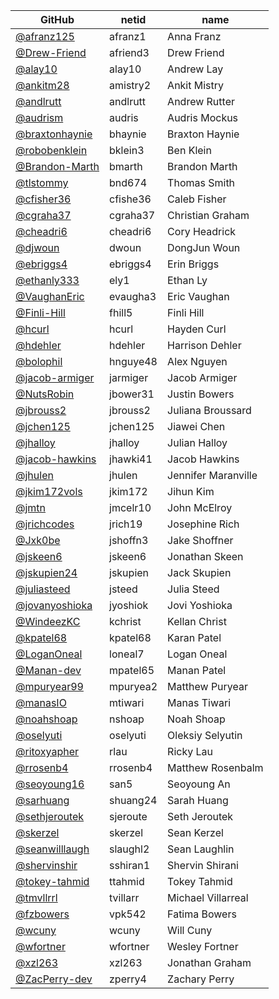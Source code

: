 |GitHub|netid|name|
|----|------|----|
|[@afranz125](https://github.com/afranz125)|afranz1|Anna Franz|
|[@Drew-Friend](https://github.com/Drew-Friend)|afriend3|Drew Friend|
|[@alay10](https://github.com/alay10)|alay10|Andrew Lay|
|[@ankitm28](https://github.com/ankitm28)|amistry2|Ankit Mistry|
|[@andlrutt](https://github.com/andlrutt)|andlrutt|Andrew Rutter|
|[@audrism](https://github.com/audrism)|audris|Audris Mockus|
|[@braxtonhaynie](https://github.com/braxtonhaynie)|bhaynie|Braxton Haynie|
|[@robobenklein](https://github.com/robobenklein)|bklein3|Ben Klein|
|[@Brandon-Marth](https://github.com/Brandon-Marth)|bmarth|Brandon Marth|
|[@tlstommy](https://github.com/tlstommy)|bnd674|Thomas Smith|
|[@cfisher36](https://github.com/cfisher36)|cfishe36|Caleb Fisher|
|[@cgraha37](https://github.com/cgraha37)|cgraha37|Christian Graham|
|[@cheadri6](https://github.com/cheadri6)|cheadri6|Cory Headrick|
|[@djwoun](https://github.com/djwoun)|dwoun|DongJun Woun|
|[@ebriggs4](https://github.com/ebriggs4)|ebriggs4|Erin Briggs|
|[@ethanly333](https://github.com/ethanly333)|ely1|Ethan Ly|
|[@VaughanEric](https://github.com/VaughanEric)|evaugha3|Eric Vaughan|
|[@Finli-Hill](https://github.com/Finli-Hill)|fhill5|Finli Hill|
|[@hcurl](https://github.com/hcurl)|hcurl|Hayden Curl|
|[@hdehler](https://github.com/hdehler)|hdehler|Harrison Dehler|
|[@bolophil](https://github.com/bolophil)|hnguye48|Alex Nguyen|
|[@jacob-armiger](https://github.com/jacob-armiger)|jarmiger|Jacob Armiger|
|[@NutsRobin](https://github.com/NutsRobin)|jbower31|Justin Bowers|
|[@jbrouss2](https://github.com/jbrouss2)|jbrouss2|Juliana Broussard|
|[@jchen125](https://github.com/jchen125)|jchen125|Jiawei Chen|
|[@jhalloy](https://github.com/jhalloy)|jhalloy|Julian Halloy|
|[@jacob-hawkins](https://github.com/jacob-hawkins)|jhawki41|Jacob Hawkins|
|[@jhulen](https://github.com/jhulen)|jhulen|Jennifer Maranville|
|[@jkim172vols](https://github.com/jkim172vols)|jkim172|Jihun Kim|
|[@jmtn](https://github.com/jmtn)|jmcelr10|John McElroy|
|[@jrichcodes](https://github.com/jrichcodes)|jrich19|Josephine Rich|
|[@Jxk0be](https://github.com/Jxk0be)|jshoffn3|Jake Shoffner|
|[@jskeen6](https://github.com/jskeen6)|jskeen6|Jonathan Skeen|
|[@jskupien24](https://github.com/jskupien24)|jskupien|Jack Skupien|
|[@juliasteed](https://github.com/juliasteed)|jsteed|Julia Steed|
|[@jovanyoshioka](https://github.com/jovanyoshioka)|jyoshiok|Jovi Yoshioka|
|[@WindeezKC](https://github.com/WindeezKC)|kchrist|Kellan Christ|
|[@kpatel68](https://github.com/kpatel68)|kpatel68|Karan Patel|
|[@LoganOneal](https://github.com/LoganOneal)|loneal7|Logan Oneal|
|[@Manan-dev](https://github.com/Manan-dev)|mpatel65|Manan Patel|
|[@mpuryear99](https://github.com/mpuryear99)|mpuryea2|Matthew Puryear|
|[@manasIO](https://github.com/manasIO)|mtiwari|Manas Tiwari|
|[@noahshoap](https://github.com/noahshoap)|nshoap|Noah Shoap|
|[@oselyuti](https://github.com/oselyuti)|oselyuti|Oleksiy Selyutin|
|[@ritoxyapher](https://github.com/ritoxyapher)|rlau|Ricky Lau|
|[@rrosenb4](https://github.com/rrosenb4)|rrosenb4|Matthew Rosenbalm|
|[@seoyoung16](https://github.com/seoyoung16)|san5|Seoyoung An|
|[@sarhuang](https://github.com/sarhuang)|shuang24|Sarah Huang|
|[@sethjeroutek](https://github.com/sethjeroutek)|sjeroute|Seth Jeroutek|
|[@skerzel](https://github.com/skerzel)|skerzel|Sean Kerzel|
|[@seanwilllaugh](https://github.com/seanwilllaugh)|slaughl2|Sean Laughlin|
|[@shervinshir](https://github.com/shervinshir)|sshiran1|Shervin Shirani|
|[@tokey-tahmid](https://github.com/tokey-tahmid)|ttahmid|Tokey Tahmid|
|[@tmvllrrl](https://github.com/tmvllrrl)|tvillarr|Michael Villarreal|
|[@fzbowers](https://github.com/fzbowers)|vpk542|Fatima Bowers|
|[@wcuny](https://github.com/wcuny)|wcuny|Will Cuny|
|[@wfortner](https://github.com/wfortner)|wfortner|Wesley Fortner|
|[@xzl263](https://github.com/xzl263)|xzl263|Jonathan Graham|
|[@ZacPerry-dev](https://github.com/ZacPerry-dev)|zperry4|Zachary Perry|

